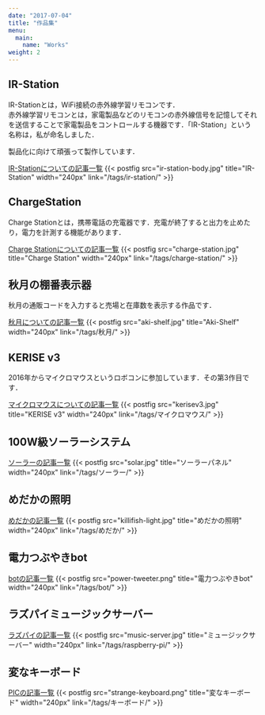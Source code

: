 ```yaml
---
date: "2017-07-04"
title: "作品集"
menu:
  main:
    name: "Works"
weight: 2
---
```


## IR-Station

IR-Stationとは，WiFi接続の赤外線学習リモコンです．  
赤外線学習リモコンとは，家電製品などのリモコンの赤外線信号を記憶してそれを送信することで家電製品をコントロールする機器です．「IR-Station」という名称は，私が命名しました．

製品化に向けて頑張って製作しています．

[IR-Stationについての記事一覧](/tags/ir-station/)
{{< postfig src="ir-station-body.jpg" title="IR-Station" width="240px" link="/tags/ir-station/" >}}

## ChargeStation

Charge Stationとは，携帯電話の充電器です．充電が終了すると出力を止めたり，電力を計測する機能があります．

[Charge Stationについての記事一覧](/tags/charge-station/)
{{< postfig src="charge-station.jpg" title="Charge Station" width="240px" link="/tags/charge-station/" >}}

## 秋月の棚番表示器

秋月の通販コードを入力すると売場と在庫数を表示する作品です．

[秋月についての記事一覧](/tags/秋月/)
{{< postfig src="aki-shelf.jpg" title="Aki-Shelf" width="240px" link="/tags/秋月/" >}}

## KERISE v3

2016年からマイクロマウスというロボコンに参加しています．その第3作目です．

[マイクロマウスについての記事一覧](/tags/マイクロマウス/)
{{< postfig src="kerisev3.jpg" title="KERISE v3" width="240px" link="/tags/マイクロマウス/" >}}

## 100W級ソーラーシステム

[ソーラーの記事一覧](/tags/ソーラー/)
{{< postfig src="solar.jpg" title="ソーラーパネル" width="240px" link="/tags/ソーラー/" >}}

## めだかの照明

[めだかの記事一覧](/tags/めだか/)
{{< postfig src="killifish-light.jpg" title="めだかの照明" width="240px" link="/tags/めだか/" >}}

## 電力つぶやきbot

[botの記事一覧](/tags/bot/)
{{< postfig src="power-tweeter.png" title="電力つぶやきbot" width="240px" link="/tags/bot/" >}}

## ラズパイミュージックサーバー

[ラズパイの記事一覧](/tags/raspberry-pi/)
{{< postfig src="music-server.jpg" title="ミュージックサーバー" width="240px" link="/tags/raspberry-pi/" >}}

## 変なキーボード

[PICの記事一覧](/tags/pic/)
{{< postfig src="strange-keyboard.png" title="変なキーボード" width="240px" link="/tags/キーボード/" >}}



